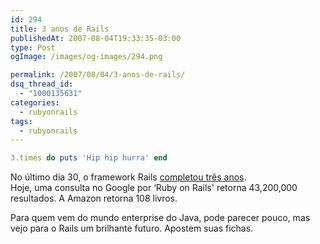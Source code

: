 ```yaml
---
id: 294
title: 3 anos de Rails
publishedAt: 2007-08-04T19:33:35-03:00
type: Post
ogImage: /images/og-images/294.png

permalink: /2007/08/04/3-anos-de-rails/
dsq_thread_id:
  - "1000135631"
categories:
  - rubyonrails
tags:
  - rubyonrails
---
```


```ruby
3.times do puts 'Hip hip hurra' end
```

No último dia 30, o framework Rails [completou três anos](http://weblog.rubyonrails.org/2007/7/30/happy-3-year-anniversary-rails).  
Hoje, uma consulta no Google por &#8216;Ruby on Rails' retorna 43,200,000 resultados. A Amazon retorna 108 livros.

Para quem vem do mundo enterprise do Java, pode parecer pouco, mas vejo para o Rails um brilhante futuro. Apostem suas fichas.
